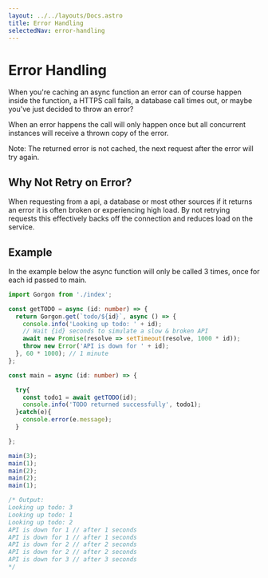 ```yaml
---
layout: ../../layouts/Docs.astro
title: Error Handling
selectedNav: error-handling
---
```


# Error Handling

When you're caching an async function an error can of course happen inside the function, 
a HTTPS call fails, a database call times out, or maybe you've just decided to throw an error?

When an error happens the call will only happen once but all concurrent instances will receive a thrown copy of the error.

Note: The returned error is not cached, the next request after the error will try again.

## Why Not Retry on Error?

When requesting from a api, a database or most other sources if it returns an error it is often broken or experiencing high load.
By not retrying requests this effectively backs off the connection and reduces load on the service.

## Example
In the example below the async function will only be called 3 times, once for each id passed to main.

```typescript
import Gorgon from './index';

const getTODO = async (id: number) => {
  return Gorgon.get(`todo/${id}`, async () => {
    console.info('Looking up todo: ' + id);
    // Wait {id} seconds to simulate a slow & broken API
    await new Promise(resolve => setTimeout(resolve, 1000 * id));
    throw new Error('API is down for ' + id);
  }, 60 * 1000); // 1 minute
};

const main = async (id: number) => {

  try{
    const todo1 = await getTODO(id);
    console.info('TODO returned successfully', todo1);
  }catch(e){
    console.error(e.message);
  }

};

main(3);
main(1);
main(2);
main(2);
main(1);

/* Output:
Looking up todo: 3
Looking up todo: 1
Looking up todo: 2
API is down for 1 // after 1 seconds
API is down for 1 // after 1 seconds
API is down for 2 // after 2 seconds
API is down for 2 // after 2 seconds
API is down for 3 // after 3 seconds
*/
```
